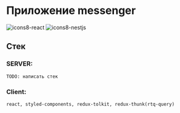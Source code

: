 # Приложение messenger
![icons8-react](https://github.com/Doonu/messenger_app/assets/123429108/8ab5c319-a9b5-4973-9486-3fe9d2c49bf2)                                                                                    ![icons8-nestjs](https://github.com/Doonu/messenger_app/assets/123429108/b71f1127-2adf-4410-8de8-7293471e4d66)

## Стек
### SERVER:
    TODO: написать стек
### Client:
    react, styled-components, redux-tolkit, redux-thunk(rtq-query)
